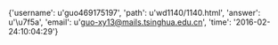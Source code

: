 {'username': u'guo469175197', 'path': u'wd1140/1140.html', 'answer': u'\u7f5a', 'email': u'guo-xy13@mails.tsinghua.edu.cn', 'time': '2016-02-24:10:04:29'}